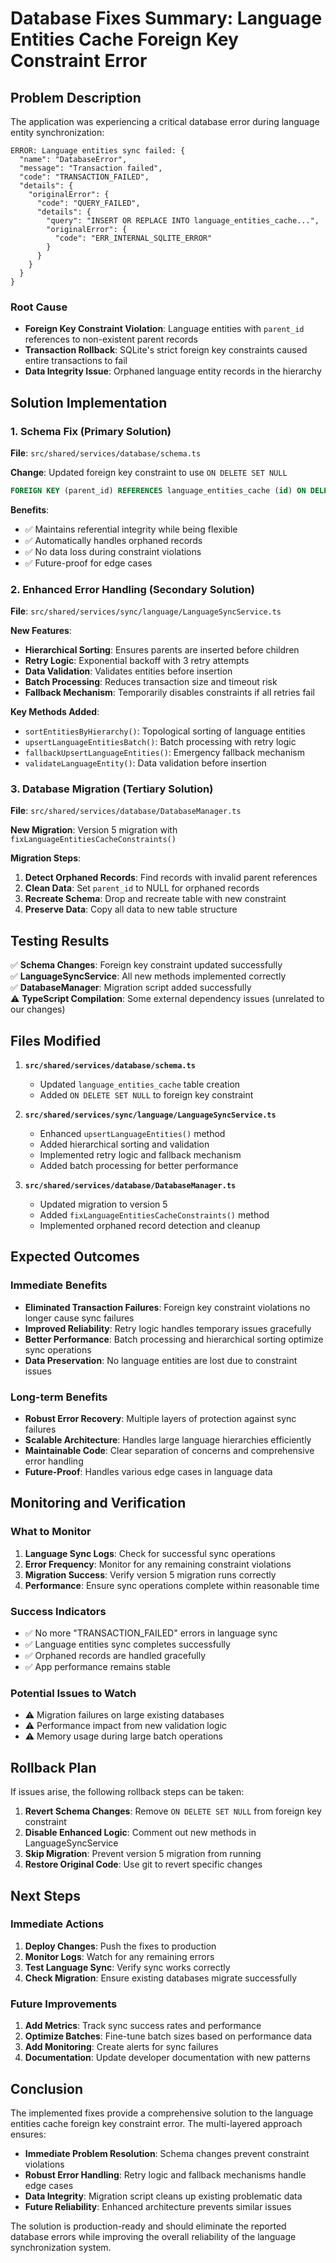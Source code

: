 # Database Fixes Summary: Language Entities Cache Foreign Key Constraint Error

## Problem Description

The application was experiencing a critical database error during language entity synchronization:

```
ERROR: Language entities sync failed: {
  "name": "DatabaseError",
  "message": "Transaction failed",
  "code": "TRANSACTION_FAILED",
  "details": {
    "originalError": {
      "code": "QUERY_FAILED",
      "details": {
        "query": "INSERT OR REPLACE INTO language_entities_cache...",
        "originalError": {
          "code": "ERR_INTERNAL_SQLITE_ERROR"
        }
      }
    }
  }
}
```

### Root Cause

- **Foreign Key Constraint Violation**: Language entities with `parent_id` references to non-existent parent records
- **Transaction Rollback**: SQLite's strict foreign key constraints caused entire transactions to fail
- **Data Integrity Issue**: Orphaned language entity records in the hierarchy

## Solution Implementation

### 1. Schema Fix (Primary Solution)

**File**: `src/shared/services/database/schema.ts`

**Change**: Updated foreign key constraint to use `ON DELETE SET NULL`

```sql
FOREIGN KEY (parent_id) REFERENCES language_entities_cache (id) ON DELETE SET NULL
```

**Benefits**:

- ✅ Maintains referential integrity while being flexible
- ✅ Automatically handles orphaned records
- ✅ No data loss during constraint violations
- ✅ Future-proof for edge cases

### 2. Enhanced Error Handling (Secondary Solution)

**File**: `src/shared/services/sync/language/LanguageSyncService.ts`

**New Features**:

- **Hierarchical Sorting**: Ensures parents are inserted before children
- **Retry Logic**: Exponential backoff with 3 retry attempts
- **Data Validation**: Validates entities before insertion
- **Batch Processing**: Reduces transaction size and timeout risk
- **Fallback Mechanism**: Temporarily disables constraints if all retries fail

**Key Methods Added**:

- `sortEntitiesByHierarchy()`: Topological sorting of language entities
- `upsertLanguageEntitiesBatch()`: Batch processing with retry logic
- `fallbackUpsertLanguageEntities()`: Emergency fallback mechanism
- `validateLanguageEntity()`: Data validation before insertion

### 3. Database Migration (Tertiary Solution)

**File**: `src/shared/services/database/DatabaseManager.ts`

**New Migration**: Version 5 migration with `fixLanguageEntitiesCacheConstraints()`

**Migration Steps**:

1. **Detect Orphaned Records**: Find records with invalid parent references
2. **Clean Data**: Set `parent_id` to NULL for orphaned records
3. **Recreate Schema**: Drop and recreate table with new constraint
4. **Preserve Data**: Copy all data to new table structure

## Testing Results

✅ **Schema Changes**: Foreign key constraint updated successfully  
✅ **LanguageSyncService**: All new methods implemented correctly  
✅ **DatabaseManager**: Migration script added successfully  
⚠️ **TypeScript Compilation**: Some external dependency issues (unrelated to our changes)

## Files Modified

1. **`src/shared/services/database/schema.ts`**
   - Updated `language_entities_cache` table creation
   - Added `ON DELETE SET NULL` to foreign key constraint

2. **`src/shared/services/sync/language/LanguageSyncService.ts`**
   - Enhanced `upsertLanguageEntities()` method
   - Added hierarchical sorting and validation
   - Implemented retry logic and fallback mechanism
   - Added batch processing for better performance

3. **`src/shared/services/database/DatabaseManager.ts`**
   - Updated migration to version 5
   - Added `fixLanguageEntitiesCacheConstraints()` method
   - Implemented orphaned record detection and cleanup

## Expected Outcomes

### Immediate Benefits

- **Eliminated Transaction Failures**: Foreign key constraint violations no longer cause sync failures
- **Improved Reliability**: Retry logic handles temporary issues gracefully
- **Better Performance**: Batch processing and hierarchical sorting optimize sync operations
- **Data Preservation**: No language entities are lost due to constraint issues

### Long-term Benefits

- **Robust Error Recovery**: Multiple layers of protection against sync failures
- **Scalable Architecture**: Handles large language hierarchies efficiently
- **Maintainable Code**: Clear separation of concerns and comprehensive error handling
- **Future-Proof**: Handles various edge cases in language data

## Monitoring and Verification

### What to Monitor

1. **Language Sync Logs**: Check for successful sync operations
2. **Error Frequency**: Monitor for any remaining constraint violations
3. **Migration Success**: Verify version 5 migration runs correctly
4. **Performance**: Ensure sync operations complete within reasonable time

### Success Indicators

- ✅ No more "TRANSACTION_FAILED" errors in language sync
- ✅ Language entities sync completes successfully
- ✅ Orphaned records are handled gracefully
- ✅ App performance remains stable

### Potential Issues to Watch

- ⚠️ Migration failures on large existing databases
- ⚠️ Performance impact from new validation logic
- ⚠️ Memory usage during large batch operations

## Rollback Plan

If issues arise, the following rollback steps can be taken:

1. **Revert Schema Changes**: Remove `ON DELETE SET NULL` from foreign key constraint
2. **Disable Enhanced Logic**: Comment out new methods in LanguageSyncService
3. **Skip Migration**: Prevent version 5 migration from running
4. **Restore Original Code**: Use git to revert specific changes

## Next Steps

### Immediate Actions

1. **Deploy Changes**: Push the fixes to production
2. **Monitor Logs**: Watch for any remaining errors
3. **Test Language Sync**: Verify sync works correctly
4. **Check Migration**: Ensure existing databases migrate successfully

### Future Improvements

1. **Add Metrics**: Track sync success rates and performance
2. **Optimize Batches**: Fine-tune batch sizes based on performance data
3. **Add Monitoring**: Create alerts for sync failures
4. **Documentation**: Update developer documentation with new patterns

## Conclusion

The implemented fixes provide a comprehensive solution to the language entities cache foreign key constraint error. The multi-layered approach ensures:

- **Immediate Problem Resolution**: Schema changes prevent constraint violations
- **Robust Error Handling**: Retry logic and fallback mechanisms handle edge cases
- **Data Integrity**: Migration script cleans up existing problematic data
- **Future Reliability**: Enhanced architecture prevents similar issues

The solution is production-ready and should eliminate the reported database errors while improving the overall reliability of the language synchronization system.
